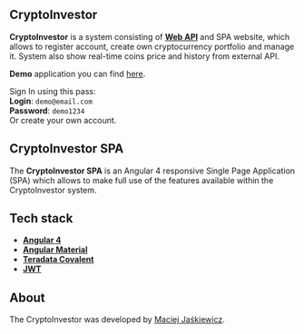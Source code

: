 ## CryptoInvestor

**CryptoInvestor** is a system consisting of **[Web API](https://github.com/maciejjaskiewicz/cryptoinvestor-api)** and SPA website, which allows to register account, create own cryptocurrency portfolio and manage it. System also show real-time coins price and history from external API.

**Demo** application you can find [here](http://demo.jaskiewicz.tech/cryptoinvestor).

Sign In using this pass:  
**Login**: `demo@email.com`  
**Password**: `demo1234`  
Or create your own account.

## CryptoInvestor SPA
The **CryptoInvestor SPA** is an Angular 4 responsive Single Page Application (SPA) which allows to make full use of the features available within the CryptoInvestor system.

## Tech stack
* **[Angular 4](https://angular.io/)**
* **[Angular Material](https://material.angular.io/)**
* **[Teradata Covalent](https://teradata.github.io/covalent)**
* **[JWT](https://jwt.io/)**

## About
The CryptoInvestor was developed by [Maciej Jaśkiewicz](http://jaskiewicz.tech/).
